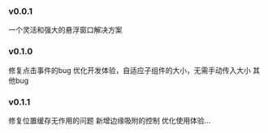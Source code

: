 ### v0.0.1
一个灵活和强大的悬浮窗口解决方案

### v0.1.0
修复点击事件的bug
优化开发体验，自适应子组件的大小，无需手动传入大小
其他bug

### v0.1.1
修复位置缓存无作用的问题
新增边缘吸附的控制
优化使用体验...